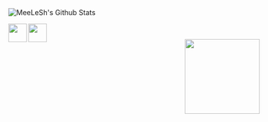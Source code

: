 <img alt="MeeLeSh's Github Stats" src="https://github-readme-stats.vercel.app/api?username=MeeLeSh&show_icons=true&hide_border=true" />

[<img align="left" width="37px" src="https://user-images.githubusercontent.com/68658609/132950075-b848d17c-6b93-4202-bdcb-c7b09b266e11.png" />][vk]
[<img align="left" width="37px" src="https://user-images.githubusercontent.com/68658609/132949840-5f10bcd3-f2ac-424a-8433-27e7fc044e5f.jpg" />][telegram]
<br />

[<img align="right" width="150px" src="https://user-images.githubusercontent.com/68658609/132950824-cc4672ae-c5ac-43fa-9d82-63d34a8d546d.gif" />][github]

[github]: https://github.com/MeeLeSh
[vk]: https://vk.com/meelesh
[telegram]: https://t.me/meelesh
